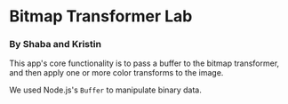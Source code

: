 # Bitmap Transformer Lab

### By Shaba and Kristin

This app's core functionality is to pass a buffer to the bitmap transformer, and then apply one or more color transforms to the image.

We used Node.js's `Buffer` to manipulate binary data.
